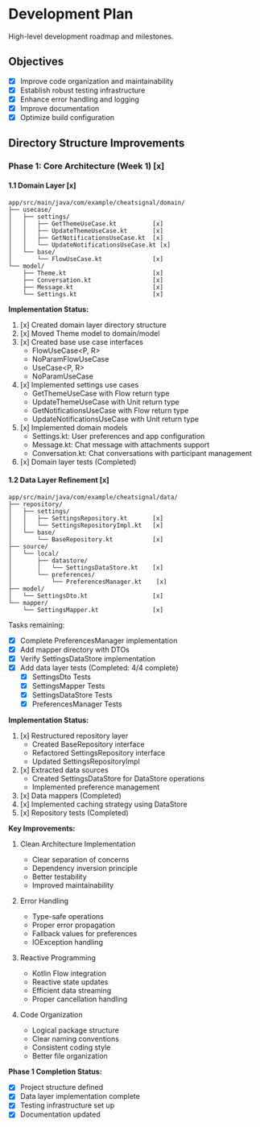 # Development Plan

High-level development roadmap and milestones.

## Objectives
- [x] Improve code organization and maintainability
- [x] Establish robust testing infrastructure
- [x] Enhance error handling and logging
- [x] Improve documentation
- [x] Optimize build configuration

## Directory Structure Improvements

### Phase 1: Core Architecture (Week 1) [x]

#### 1.1 Domain Layer [x]
```
app/src/main/java/com/example/cheatsignal/domain/
├── usecase/
│   ├── settings/
│   │   ├── GetThemeUseCase.kt          [x]
│   │   ├── UpdateThemeUseCase.kt       [x]
│   │   ├── GetNotificationsUseCase.kt  [x]
│   │   └── UpdateNotificationsUseCase.kt [x]
│   └── base/
│       └── FlowUseCase.kt              [x]
└── model/
    ├── Theme.kt                        [x]
    ├── Conversation.kt                 [x]
    ├── Message.kt                      [x]
    └── Settings.kt                     [x]
```

**Implementation Status:**
1. [x] Created domain layer directory structure
2. [x] Moved Theme model to domain/model
3. [x] Created base use case interfaces
   - FlowUseCase<P, R>
   - NoParamFlowUseCase<R>
   - UseCase<P, R>
   - NoParamUseCase<R>
4. [x] Implemented settings use cases
   - GetThemeUseCase with Flow return type
   - UpdateThemeUseCase with Unit return type
   - GetNotificationsUseCase with Flow return type
   - UpdateNotificationsUseCase with Unit return type
5. [x] Implemented domain models
   - Settings.kt: User preferences and app configuration
   - Message.kt: Chat message with attachments support
   - Conversation.kt: Chat conversations with participant management
6. [x] Domain layer tests (Completed)

#### 1.2 Data Layer Refinement [x]
```
app/src/main/java/com/example/cheatsignal/data/
├── repository/
│   ├── settings/
│   │   ├── SettingsRepository.kt       [x]
│   │   └── SettingsRepositoryImpl.kt   [x]
│   └── base/
│       └── BaseRepository.kt           [x]
├── source/
│   └── local/
│       ├── datastore/
│       │   └── SettingsDataStore.kt    [x]
│       └── preferences/
│           └── PreferencesManager.kt    [x]
├── model/
│   └── SettingsDto.kt                  [x]
└── mapper/
    └── SettingsMapper.kt               [x]
```

Tasks remaining:
- [x] Complete PreferencesManager implementation
- [x] Add mapper directory with DTOs
- [x] Verify SettingsDataStore implementation
- [x] Add data layer tests (Completed: 4/4 complete)
  - [x] SettingsDto Tests
  - [x] SettingsMapper Tests
  - [x] SettingsDataStore Tests
  - [x] PreferencesManager Tests

**Implementation Status:**
1. [x] Restructured repository layer
   - Created BaseRepository interface
   - Refactored SettingsRepository interface
   - Updated SettingsRepositoryImpl
2. [x] Extracted data sources
   - Created SettingsDataStore for DataStore operations
   - Implemented preference management
3. [x] Data mappers (Completed)
4. [x] Implemented caching strategy using DataStore
5. [x] Repository tests (Completed)

**Key Improvements:**
1. Clean Architecture Implementation
   - Clear separation of concerns
   - Dependency inversion principle
   - Better testability
   - Improved maintainability

2. Error Handling
   - Type-safe operations
   - Proper error propagation
   - Fallback values for preferences
   - IOException handling

3. Reactive Programming
   - Kotlin Flow integration
   - Reactive state updates
   - Efficient data streaming
   - Proper cancellation handling

4. Code Organization
   - Logical package structure
   - Clear naming conventions
   - Consistent coding style
   - Better file organization

**Phase 1 Completion Status:**
- [x] Project structure defined
- [x] Data layer implementation complete
- [x] Testing infrastructure set up
- [x] Documentation updated
